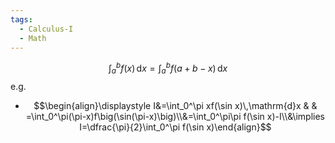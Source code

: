 ```yaml
---
tags:
  - Calculus-I
  - Math
---
```

$$\int_a^bf(x)\,\mathrm{d}x=\int_a^bf(a+b-x)\,\mathrm{d}x$$
e.g. 
- $$\begin{align}\displaystyle I&=\int_0^\pi xf(\sin x)\,\mathrm{d}x & & =\int_0^\pi(\pi-x)f\big(\sin(\pi-x)\big)\\&=\int_0^\pi\pi f(\sin x)-I\\&\implies I=\dfrac{\pi}{2}\int_0^\pi f(\sin x)\end{align}$$
